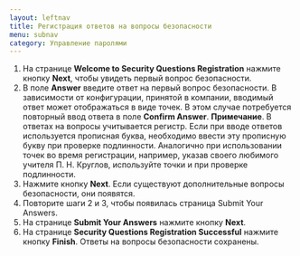 ```yaml
---
layout: leftnav
title: Регистрация ответов на вопросы безопасности
menu: subnav
category: Управление паролями
---
```


1. На странице **Welcome to Security Questions Registration** нажмите кнопку **Next**, чтобы увидеть первый вопрос безопасности.
1. В поле **Answer** введите ответ на первый вопрос безопасности. В зависимости от конфигурации, принятой в компании, вводимый ответ может отображаться в виде точек. В этом случае потребуется повторный ввод ответа в поле **Confirm Answer**.
**Примечание**. В ответах на вопросы учитывается регистр. Если при вводе ответов используется прописная буква, необходимо ввести эту прописную букву при проверке подлинности. Аналогично при использовании точек во время регистрации, например, указав своего любимого учителя П. Н. Круглов, используйте точки и при проверке подлинности.
1. Нажмите кнопку **Next**. Если существуют дополнительные вопросы безопасности, они появятся.
1. Повторите шаги 2 и 3, чтобы появилась страница Submit Your Answers.
1. На странице **Submit Your Answers** нажмите кнопку **Next**.
1. На странице **Security Questions Registration Successful** нажмите кнопку **Finish**. Ответы на вопросы безопасности сохранены.

